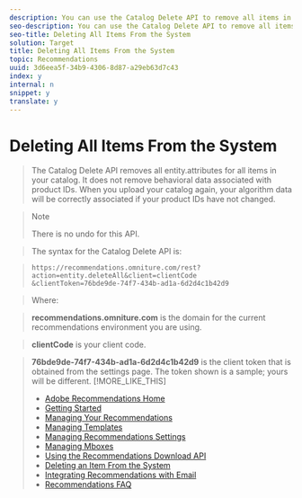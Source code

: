 ```yaml
---
description: You can use the Catalog Delete API to remove all items in your catalog.
seo-description: You can use the Catalog Delete API to remove all items in your catalog.
seo-title: Deleting All Items From the System
solution: Target
title: Deleting All Items From the System
topic: Recommendations
uuid: 3d6eea5f-34b9-4306-8d87-a29eb63d7c43
index: y
internal: n
snippet: y
translate: y
---
```


# Deleting All Items From the System


>The Catalog Delete API removes all entity.attributes for all items in your catalog. It does not remove behavioral data associated with product IDs. When you upload your catalog again, your algorithm data will be correctly associated if your product IDs have not changed. 


>>[!NOTE]
>>
>>There is no undo for this API.
>


>The syntax for the Catalog Delete API is: 

>
>```
>https://recommendations.omniture.com/rest?action=entity.deleteAll&client=clientCode 
>&clientToken=76bde9de-74f7-434b-ad1a-6d2d4c1b42d9
>```


>Where: 

>**recommendations.omniture.com** is the domain for the current recommendations environment you are using. 

>**clientCode** is your client code. 

>**76bde9de-74f7-434b-ad1a-6d2d4c1b42d9** is the client token that is obtained from the settings page. The token shown is a sample; yours will be different. 
>[!MORE_LIKE_THIS]
>
>* [ Adobe Recommendations Home ](recs_home.md#topic_74F655D8648E4586BCCFD789E60D13CE)
>* [ Getting Started ](c_gettingstarted_recs.md#concept_CCF04F19782145099178353D37517D9E)
>* [ Managing Your Recommendations ](c_rec_mng_recs.md#concept_8BD886F4E0954B46B8EC0EA4626A00E1)
>* [ Managing Templates ](c_Managing_Templates.md#concept_C3A712A99D47406C855955161DB699A1)
>* [ Managing Recommendations Settings ](c_Managing_Recommendations_Settings.md#concept_70257C38F0A74F3E88B1E7ED278A8DB4)
>* [ Managing Mboxes ](c_Managing_Mboxes.md#concept_B2EE9F6FDDD74A5AAAE6D14C263BCDEB)
>* [ Using the Recommendations Download API ](r_Using_the_Recommendations_Download_API.md#reference_09DA9D1AB3884CEC9144C7BDD07AB30A)
>* [ Deleting an Item From the System ](r_Deleting_an_Item_From_the_System.md#reference_9D644188516045E295DD69065118ED2D)
>* [ Integrating Recommendations with Email ](r_Integrating_Recommendations_with_Email.md#reference_256B16C894864F24AF970E43DC174420)
>* [ Recommendations FAQ ](r_Recommendations_FAQ.md#reference_72906D385558428C8190721E2E437855)
